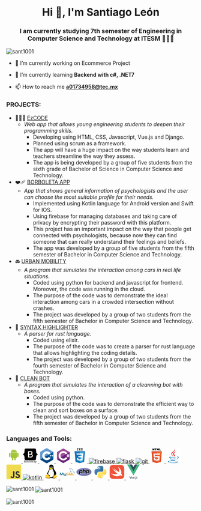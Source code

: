 <h1 align="center">Hi 👋, I'm Santiago León</h1>
<h3 align="center">I am currently studying 7th semester of Engineering in Computer Science and Technology at ITESM 👨‍🎓🐏</h3>

<p align="left"> <img src="https://komarev.com/ghpvc/?username=sant1001&label=Profile%20views&color=0e75b6&style=flat" alt="sant1001" /> </p>

- 🔭 I’m currently working on Ecommerce Project

- 🌱 I’m currently learning **Backend with c#, .NET7**

- 📫 How to reach me **a01734958@tec.mx**

<h3 align="left">PROJECTS:</h3>
<p align="left"></p>

- 🧑🏻‍💻 [EzCODE](https://github.com/Juanllanos19/Ezcode)
  - *Web app that allows young engineering students to deepen their programming skills.*
    - Developing using HTML, CSS, Javascript, Vue.js and Django.
    - Planned using  scrum as a framework.
    - The app will have a huge impact on the way students learn and teachers streamline the way they assess.
    - The app is being developed by a group of five students from the sixth grade of Bachelor of Science in Computer Science and Technology.
- ❤️‍🩹 [BORBOLETA APP](https://github.com/RobinSpoiler/AppBorboleta)
  - *App that shows general information of psychologists and the user can choose the most suitable profile for their needs.*
    - Implemented using Kotlin language for Android version and Swift for IOS. 
    - Using firebase for managing databases and taking care of privacy by encrypting their password with this platform. 
    - This project has an important impact on  the way that people get connected with psychologists, because now they can find someone that can really understand their feelings and beliefs.
    - The app was developed by a group of five students from the fifth semester of Bachelor in Computer Science and Technology.
- 🚘 [URBAN MOBILITY](https://Santi001@bitbucket.org/santi001/proyectointegrador)
  - *A program that simulates the interaction among cars in real life situations.*
    - Coded using python for backend and javascript for frontend. Moreover, the code was running in the cloud. 
    - The purpose of the code was to demonstrate the ideal interaction among cars in a crowded intersection without crashes.
    - The project was developed by a group of two students from the fifth semester of Bachelor in Computer Science and Technology.
- 🦀 [SYNTAX HIGHLIGHTER](https://Santi001@bitbucket.org/santi001/actividad-integradora-3.4-resaltador-de-sintaxis-evidencia-de)
  - *A parser for rust language.*
    - Coded using elixir. 
    - The purpose of the code was to create a parser for rust language that allows highlighting the coding details.
    - The project was developed by a group of two students from the fourth semester of Bachelor in Computer Science and Technology.
- 🦾 [CLEAN BOT](https://Santi001@bitbucket.org/santi001/actividadintegradora)
  - *A program that simulates the interaction of a cleanning bot with boxes.*
    - Coded using python. 
    - The purpose of the code was to demonstrate the efficient way to clean and sort boxes on a surface.
    - The project was developed by a group of two students from the fifth semester of Bachelor in Computer Science and Technology.

<h3 align="left">Languages and Tools:</h3>
<p align="left"> <a href="https://developer.android.com" target="_blank" rel="noreferrer"> <img src="https://raw.githubusercontent.com/devicons/devicon/master/icons/android/android-original-wordmark.svg" alt="android" width="40" height="40"/> </a> <a href="https://getbootstrap.com" target="_blank" rel="noreferrer"> <img src="https://raw.githubusercontent.com/devicons/devicon/master/icons/bootstrap/bootstrap-plain-wordmark.svg" alt="bootstrap" width="40" height="40"/> </a> <a href="https://www.w3schools.com/cpp/" target="_blank" rel="noreferrer"> <img src="https://raw.githubusercontent.com/devicons/devicon/master/icons/cplusplus/cplusplus-original.svg" alt="cplusplus" width="40" height="40"/> </a> <a href="https://www.w3schools.com/cs/" target="_blank" rel="noreferrer"> <img src="https://raw.githubusercontent.com/devicons/devicon/master/icons/csharp/csharp-original.svg" alt="csharp" width="40" height="40"/> </a> <a href="https://www.w3schools.com/css/" target="_blank" rel="noreferrer"> <img src="https://raw.githubusercontent.com/devicons/devicon/master/icons/css3/css3-original-wordmark.svg" alt="css3" width="40" height="40"/> </a> <a href="https://firebase.google.com/" target="_blank" rel="noreferrer"> <img src="https://www.vectorlogo.zone/logos/firebase/firebase-icon.svg" alt="firebase" width="40" height="40"/> </a> <a href="https://flask.palletsprojects.com/" target="_blank" rel="noreferrer"> <img src="https://www.vectorlogo.zone/logos/pocoo_flask/pocoo_flask-icon.svg" alt="flask" width="40" height="40"/> </a> <a href="https://git-scm.com/" target="_blank" rel="noreferrer"> <img src="https://www.vectorlogo.zone/logos/git-scm/git-scm-icon.svg" alt="git" width="40" height="40"/> </a> <a href="https://www.w3.org/html/" target="_blank" rel="noreferrer"> <img src="https://raw.githubusercontent.com/devicons/devicon/master/icons/html5/html5-original-wordmark.svg" alt="html5" width="40" height="40"/> </a> <a href="https://www.java.com" target="_blank" rel="noreferrer"> <img src="https://raw.githubusercontent.com/devicons/devicon/master/icons/java/java-original.svg" alt="java" width="40" height="40"/> </a> <a href="https://developer.mozilla.org/en-US/docs/Web/JavaScript" target="_blank" rel="noreferrer"> <img src="https://raw.githubusercontent.com/devicons/devicon/master/icons/javascript/javascript-original.svg" alt="javascript" width="40" height="40"/> </a> <a href="https://kotlinlang.org" target="_blank" rel="noreferrer"> <img src="https://www.vectorlogo.zone/logos/kotlinlang/kotlinlang-icon.svg" alt="kotlin" width="40" height="40"/> </a> <a href="https://www.linux.org/" target="_blank" rel="noreferrer"> <img src="https://raw.githubusercontent.com/devicons/devicon/master/icons/linux/linux-original.svg" alt="linux" width="40" height="40"/> </a> <a href="https://www.mysql.com/" target="_blank" rel="noreferrer"> <img src="https://raw.githubusercontent.com/devicons/devicon/master/icons/mysql/mysql-original-wordmark.svg" alt="mysql" width="40" height="40"/> </a> <a href="https://www.php.net" target="_blank" rel="noreferrer"> <img src="https://raw.githubusercontent.com/devicons/devicon/master/icons/php/php-original.svg" alt="php" width="40" height="40"/> </a> <a href="https://www.python.org" target="_blank" rel="noreferrer"> <img src="https://raw.githubusercontent.com/devicons/devicon/master/icons/python/python-original.svg" alt="python" width="40" height="40"/> </a> <a href="https://developer.apple.com/swift/" target="_blank" rel="noreferrer"> <img src="https://raw.githubusercontent.com/devicons/devicon/master/icons/swift/swift-original.svg" alt="swift" width="40" height="40"/> </a> <a href="https://vuejs.org/" target="_blank" rel="noreferrer"> <img src="https://raw.githubusercontent.com/devicons/devicon/master/icons/vuejs/vuejs-original-wordmark.svg" alt="vuejs" width="40" height="40"/> </a> </p>

<p><img align="left" src="https://github-readme-stats.vercel.app/api/top-langs?username=sant1001&show_icons=true&locale=en&layout=compact" alt="sant1001" /></p>

<p>&nbsp;<img align="center" src="https://github-readme-stats.vercel.app/api?username=sant1001&show_icons=true&locale=en" alt="sant1001" /></p>

<p><img align="center" src="https://github-readme-streak-stats.herokuapp.com/?user=sant1001&" alt="sant1001" /></p>
